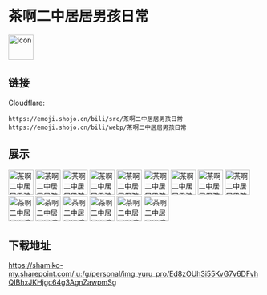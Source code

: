 # 茶啊二中居居男孩日常
<img src="https://emoji.shojo.cn/bili/src/茶啊二中居居男孩日常/icon.png" width="50" height="50" alt="icon">

## 链接
Cloudflare:
```
https://emoji.shojo.cn/bili/src/茶啊二中居居男孩日常
https://emoji.shojo.cn/bili/webp/茶啊二中居居男孩日常
```
## 展示
<img src="https://emoji.shojo.cn/bili/src/茶啊二中居居男孩日常/茶啊二中居居男孩日常-emmm.png" width="50" height="50" alt="茶啊二中居居男孩日常-emmm">
<img src="https://emoji.shojo.cn/bili/src/茶啊二中居居男孩日常/茶啊二中居居男孩日常-抱大腿.png" width="50" height="50" alt="茶啊二中居居男孩日常-抱大腿">
<img src="https://emoji.shojo.cn/bili/src/茶啊二中居居男孩日常/茶啊二中居居男孩日常-饿.png" width="50" height="50" alt="茶啊二中居居男孩日常-饿">
<img src="https://emoji.shojo.cn/bili/src/茶啊二中居居男孩日常/茶啊二中居居男孩日常-喝可乐.png" width="50" height="50" alt="茶啊二中居居男孩日常-喝可乐">
<img src="https://emoji.shojo.cn/bili/src/茶啊二中居居男孩日常/茶啊二中居居男孩日常-减肥.png" width="50" height="50" alt="茶啊二中居居男孩日常-减肥">
<img src="https://emoji.shojo.cn/bili/src/茶啊二中居居男孩日常/茶啊二中居居男孩日常-惊讶.png" width="50" height="50" alt="茶啊二中居居男孩日常-惊讶">
<img src="https://emoji.shojo.cn/bili/src/茶啊二中居居男孩日常/茶啊二中居居男孩日常-开心.png" width="50" height="50" alt="茶啊二中居居男孩日常-开心">
<img src="https://emoji.shojo.cn/bili/src/茶啊二中居居男孩日常/茶啊二中居居男孩日常-困.png" width="50" height="50" alt="茶啊二中居居男孩日常-困">
<img src="https://emoji.shojo.cn/bili/src/茶啊二中居居男孩日常/茶啊二中居居男孩日常-略略略.png" width="50" height="50" alt="茶啊二中居居男孩日常-略略略">
<img src="https://emoji.shojo.cn/bili/src/茶啊二中居居男孩日常/茶啊二中居居男孩日常-穷.png" width="50" height="50" alt="茶啊二中居居男孩日常-穷">
<img src="https://emoji.shojo.cn/bili/src/茶啊二中居居男孩日常/茶啊二中居居男孩日常-啥.png" width="50" height="50" alt="茶啊二中居居男孩日常-啥">
<img src="https://emoji.shojo.cn/bili/src/茶啊二中居居男孩日常/茶啊二中居居男孩日常-吐.png" width="50" height="50" alt="茶啊二中居居男孩日常-吐">
<img src="https://emoji.shojo.cn/bili/src/茶啊二中居居男孩日常/茶啊二中居居男孩日常-晚安.png" width="50" height="50" alt="茶啊二中居居男孩日常-晚安">
<img src="https://emoji.shojo.cn/bili/src/茶啊二中居居男孩日常/茶啊二中居居男孩日常-微笑.png" width="50" height="50" alt="茶啊二中居居男孩日常-微笑">
<img src="https://emoji.shojo.cn/bili/src/茶啊二中居居男孩日常/茶啊二中居居男孩日常-耶.png" width="50" height="50" alt="茶啊二中居居男孩日常-耶">

## 下载地址

https://shamiko-my.sharepoint.com/:u:/g/personal/img_yuru_pro/Ed8zOUh3i55KvG7v6DFvhQIBhxJKHjgc64g3AgnZawpmSg